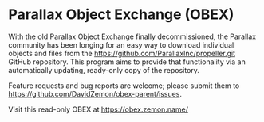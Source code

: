 # Parallax Object Exchange (OBEX)

With the old Parallax Object Exchange finally decommissioned, the Parallax community has been longing for an easy way
to download individual objects and files from the https://github.com/ParallaxInc/propeller.git GitHub repository. This
program aims to provide that functionality via an automatically updating, ready-only copy of the repository.

Feature requests and bug reports are welcome; please submit them to https://github.com/DavidZemon/obex-parent/issues.

Visit this read-only OBEX at https://obex.zemon.name/
